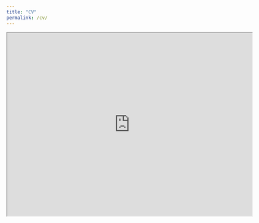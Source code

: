 ```yaml
---
title: "CV"
permalink: /cv/
---
```


<iframe src="https://drive.google.com/file/d/1mYjPXxbc026FF_CW2YOyxpYMR6j3bUly/preview" width="640" height="480" allow="autoplay"></iframe>
